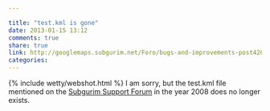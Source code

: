 ```yaml
---

title: "test.kml is gone"
date: 2013-01-15 13:12
comments: true
share: true
link: http://googlemaps.subgurim.net/Foro/bugs-and-improvements-post4202.aspx
categories: 
---
```

{% include wetty/webshot.html %} I am sorry, but the test.kml file mentioned on the [Subgurim Support Forum](http://googlemaps.subgurim.net/Foro/bugs-and-improvements-post4202.aspx) in the year 2008 does no longer exists.